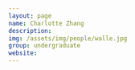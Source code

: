 ```yaml
---
layout: page
name: Charlotte Zhang
description: 
img: /assets/img/people/walle.jpg
group: undergraduate
website: 
---
```



